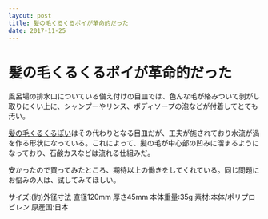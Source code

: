 ```yaml
---
layout: post
title: 髪の毛くるくるポイが革命的だった
date: 2017-11-25
---
```


# 髪の毛くるくるポイが革命的だった

風呂場の排水口についている備え付けの目皿では、色んな毛が絡みついて剥がし取りにくい上に、シャンプーやリンス、ボディソープの泡などが付着してとても汚い。

[髪の毛くるくるぽい](https://www.amazon.co.jp/gp/product/B009PDG7UK?tag=1000ch-22)はその代わりとなる目皿だが、工夫が施されており水流が渦を作る形状になっている。これによって、髪の毛が中心部の凹みに溜まるようになっており、石鹸カスなどは流れる仕組みだ。

安かったので買ってみたところ、期待以上の働きをしてくれている。同じ問題にお悩みの人は、試してみてほしい。

<affiliate-link
  src="https://images-na.ssl-images-amazon.com/images/I/81q-bt0I%2B0L._SX425_.jpg"
  href="https://www.amazon.co.jp/dp/B009PDG7UK/"
  tag="1000ch-22"
  title="髪の毛くるくるポイ 新型Cタイプ(ユニットバス用)">
  サイズ:(約)外径寸法 直径120mm 厚さ45mm
  本体重量:35g
  素材:本体/ポリプロピレン
  原産国:日本
</affiliate-link>
